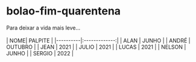 # bolao-fim-quarentena
Para deixar a vida mais leve...<br>
<br>
| NOME| PALPITE           |
|----------|:-------------:|
| ALAN |  JUNHO |
| ANDRÉ |  OUTUBRO |
| JEAN |  2021 |
| JULIO |  2021 |
| LUCAS |  2021 |
| NELSON |  JUNHO |
| SERGIO |  2022 |

